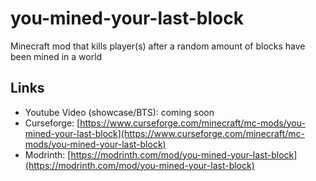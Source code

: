 # you-mined-your-last-block
Minecraft mod that kills player(s) after a random amount of blocks have been mined in a world

## Links
- Youtube Video (showcase/BTS): coming soon
- Curseforge: [https://www.curseforge.com/minecraft/mc-mods/you-mined-your-last-block](https://www.curseforge.com/minecraft/mc-mods/you-mined-your-last-block)
- Modrinth: [https://modrinth.com/mod/you-mined-your-last-block](https://modrinth.com/mod/you-mined-your-last-block)
